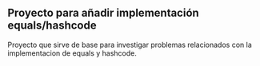 ## Proyecto para añadir implementación equals/hashcode

Proyecto que sirve de base para investigar problemas relacionados con la implementacion de equals y hashcode.